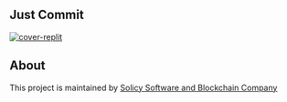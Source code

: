## Just Commit


[![cover-replit](https://user-images.githubusercontent.com/26263428/200187216-0fe3e2cc-c448-4c72-8c85-4646d3f41751.png)](https://justcommit.notion.site)

## About
This project is maintained by [Solicy Software and Blockchain Company](https://solicy.net/?utm_source=github&utm_medium=social)
